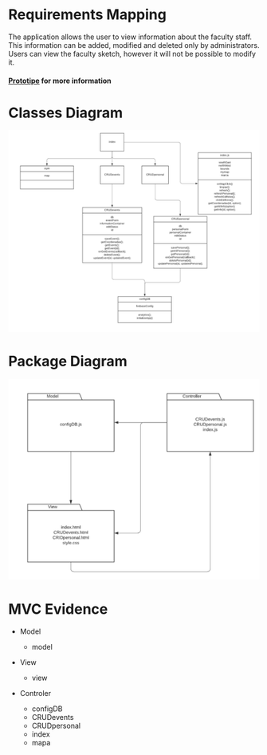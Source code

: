 # Requirements Mapping

The application allows the user to view information about the faculty staff. This information can be added, modified and deleted only by administrators. Users can view the faculty sketch, however it will not be possible to modify it.

#### [Prototipe](https://www.figma.com/proto/53Esj8R5f7GGK57IqEFovv/Proyecto-POO?node-id=32%3A50&scaling=scale-down-width) for more information

# Classes Diagram
![img](img/classes.png)

# Package Diagram
![img](img/packages.png)

# MVC Evidence

+ Model
    + model

+ View
    + view

+ Controler
    + configDB
    + CRUDevents
    + CRUDpersonal
    + index
    + mapa
